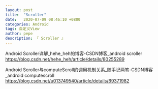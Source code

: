 ```yaml
---
layout: post
title:  "Scroller"
date:   2020-07-09 08:46:10 +0800
categories: Android
tags: 自定义View
author: pepe
description: 『 Scroller 』
---
```













Android Scroller详解_hehe_heh的博客-CSDN博客_android scroller
https://blog.csdn.net/hehe_heh/article/details/80255289

Android Scroller与computeScroll的调用机制关系_随手记两笔-CSDN博客_android computescroll
https://blog.csdn.net/u013749540/article/details/69371982










